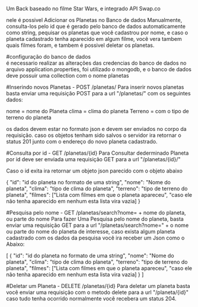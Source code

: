 Um Back baseado no filme Star Wars, e integrado API Swap.co

nele é possivel Adicionar os Planetas no Banco de dados Manualmente, consulta-los pelo id que é gerado pelo banco de dados automaticamente como string, pequisar os planetas que você cadastrou por nome, e caso o planeta cadastrado tenha aparecido em algum filme, você vera tambem quais filmes foram, e tambem é possivel deletar os planetas.


#configuração do banco de dados <br/>
é necessario realizar as alterações das credencias do banco de dados no arquivo application.properties, foi utilizado o mongodb, e o banco de dados deve possuir uma collection com o nome planetas



#Inserindo novos Planetas - POST /planetas/
Para inserir novos planetas basta enviar uma requisição POST para a url "/planetas/" com os seguintes dados:

nome = nome do Planeta
clima = clima do planeta
Terreno = com o tipo de terreno do planeta

os dados devem estar no formato json e devem ser enviados no corpo da requisição.
caso os objetos tenham sido salvos o servidor ira retornar o status 201 junto com o endereço do novo planeta cadastrado.


#Consulta por id - GET /planetas/{id}
Para Consultar dederminado Planeta por id deve ser enviada uma requisição GET para a url "/planetas/{id}/"

Caso o id exita ira retornar um objeto json parecido com o objeto abaixo

{
    "id": "id do planeta no formato de uma string",
    "nome": "Nome do planeta",
    "clima": "tipo de clima do planeta",
    "terreno": "tipo de terreno do planeta",
    "filmes": ["Lista com filmes em que o planeta apareceu",
    "caso ele não tenha aparecido em nenhum esta lista vira vazia]
}


#Pesquisa pelo nome - GET /planetas/search?nome= + nome do planeta, ou parte do nome
Para fazer Uma Pesquisa pelo nome do planeta, basta enviar uma requisição GET para a url "/planetas/search?nome=" + o nome ou parte do nome do planeta de interesse, caso exista algum planeta cadastrado com os dados da pesquisa você ira receber um Json como o Abaixo:

[
    {
        "id": "id do planeta no formato de uma string",
        "nome": "Nome do planeta",
        "clima": "tipo de clima do planeta",
        "terreno": "tipo de terreno do planeta",
        "filmes": ["Lista com filmes em que o planeta apareceu",
        "caso ele não tenha aparecido em nenhum esta lista vira vazia]
    }
]

#Deletar um Planeta - DELETE /planetas/{id}
Para deletar um planeta basta você enviar uma requisição com o metodo delete para a url "/planeta/{id}"
caso tudo tenha ocorrido normalmente você recebera um status 204.
